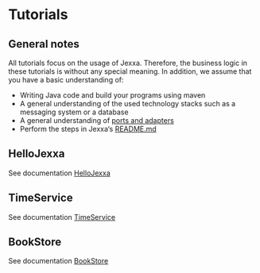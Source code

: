 # Tutorials 

## General notes

All tutorials focus on the usage of Jexxa. Therefore, the business logic in these tutorials is without any special meaning. In addition, we assume that you have a basic understanding of: 
*   Writing Java code and build your programs using maven 
*   A general understanding of the used technology stacks such as a messaging system or a database
*   A general understanding of [ports and adapters](https://herbertograca.com/2017/11/16/explicit-architecture-01-ddd-hexagonal-onion-clean-cqrs-how-i-put-it-all-together/)
*   Perform the steps in Jexxa‘s [README.md](../README.md)    

## HelloJexxa
See documentation [HelloJexxa](HelloJexxa/README.md)

## TimeService
See documentation [TimeService](TimeService/README.md)

## BookStore
See documentation [BookStore](BookStore/README.md)
